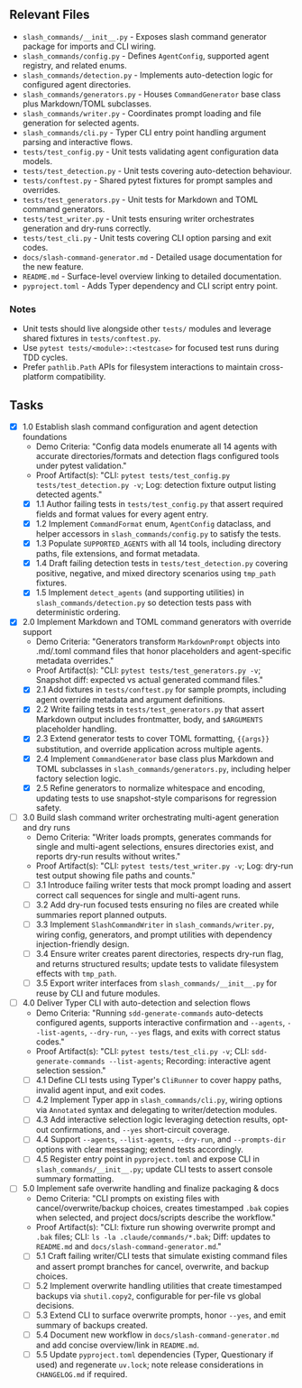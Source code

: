 ## Relevant Files

- `slash_commands/__init__.py` - Exposes slash command generator package for imports and CLI wiring.
- `slash_commands/config.py` - Defines `AgentConfig`, supported agent registry, and related enums.
- `slash_commands/detection.py` - Implements auto-detection logic for configured agent directories.
- `slash_commands/generators.py` - Houses `CommandGenerator` base class plus Markdown/TOML subclasses.
- `slash_commands/writer.py` - Coordinates prompt loading and file generation for selected agents.
- `slash_commands/cli.py` - Typer CLI entry point handling argument parsing and interactive flows.
- `tests/test_config.py` - Unit tests validating agent configuration data models.
- `tests/test_detection.py` - Unit tests covering auto-detection behaviour.
- `tests/conftest.py` - Shared pytest fixtures for prompt samples and overrides.
- `tests/test_generators.py` - Unit tests for Markdown and TOML command generators.
- `tests/test_writer.py` - Unit tests ensuring writer orchestrates generation and dry-runs correctly.
- `tests/test_cli.py` - Unit tests covering CLI option parsing and exit codes.
- `docs/slash-command-generator.md` - Detailed usage documentation for the new feature.
- `README.md` - Surface-level overview linking to detailed documentation.
- `pyproject.toml` - Adds Typer dependency and CLI script entry point.

### Notes

- Unit tests should live alongside other `tests/` modules and leverage shared fixtures in `tests/conftest.py`.
- Use `pytest tests/<module>::<testcase>` for focused test runs during TDD cycles.
- Prefer `pathlib.Path` APIs for filesystem interactions to maintain cross-platform compatibility.

## Tasks

- [x] 1.0 Establish slash command configuration and agent detection foundations
  - Demo Criteria: "Config data models enumerate all 14 agents with accurate directories/formats and detection flags configured tools under pytest validation."
  - Proof Artifact(s): "CLI: `pytest tests/test_config.py tests/test_detection.py -v`; Log: detection fixture output listing detected agents."
  - [x] 1.1 Author failing tests in `tests/test_config.py` that assert required fields and format values for every agent entry.
  - [x] 1.2 Implement `CommandFormat` enum, `AgentConfig` dataclass, and helper accessors in `slash_commands/config.py` to satisfy the tests.
  - [x] 1.3 Populate `SUPPORTED_AGENTS` with all 14 tools, including directory paths, file extensions, and format metadata.
  - [x] 1.4 Draft failing detection tests in `tests/test_detection.py` covering positive, negative, and mixed directory scenarios using `tmp_path` fixtures.
  - [x] 1.5 Implement `detect_agents` (and supporting utilities) in `slash_commands/detection.py` so detection tests pass with deterministic ordering.

- [x] 2.0 Implement Markdown and TOML command generators with override support
  - Demo Criteria: "Generators transform `MarkdownPrompt` objects into .md/.toml command files that honor placeholders and agent-specific metadata overrides."
  - Proof Artifact(s): "CLI: `pytest tests/test_generators.py -v`; Snapshot diff: expected vs actual generated command files."
  - [x] 2.1 Add fixtures in `tests/conftest.py` for sample prompts, including agent override metadata and argument definitions.
  - [x] 2.2 Write failing tests in `tests/test_generators.py` that assert Markdown output includes frontmatter, body, and `$ARGUMENTS` placeholder handling.
  - [x] 2.3 Extend generator tests to cover TOML formatting, `{{args}}` substitution, and override application across multiple agents.
  - [x] 2.4 Implement `CommandGenerator` base class plus Markdown and TOML subclasses in `slash_commands/generators.py`, including helper factory selection logic.
  - [x] 2.5 Refine generators to normalize whitespace and encoding, updating tests to use snapshot-style comparisons for regression safety.

- [ ] 3.0 Build slash command writer orchestrating multi-agent generation and dry runs
  - Demo Criteria: "Writer loads prompts, generates commands for single and multi-agent selections, ensures directories exist, and reports dry-run results without writes."
  - Proof Artifact(s): "CLI: `pytest tests/test_writer.py -v`; Log: dry-run test output showing file paths and counts."
  - [ ] 3.1 Introduce failing writer tests that mock prompt loading and assert correct call sequences for single and multi-agent runs.
  - [ ] 3.2 Add dry-run focused tests ensuring no files are created while summaries report planned outputs.
  - [ ] 3.3 Implement `SlashCommandWriter` in `slash_commands/writer.py`, wiring config, generators, and prompt utilities with dependency injection-friendly design.
  - [ ] 3.4 Ensure writer creates parent directories, respects dry-run flag, and returns structured results; update tests to validate filesystem effects with `tmp_path`.
  - [ ] 3.5 Export writer interfaces from `slash_commands/__init__.py` for reuse by CLI and future modules.

- [ ] 4.0 Deliver Typer CLI with auto-detection and selection flows
  - Demo Criteria: "Running `sdd-generate-commands` auto-detects configured agents, supports interactive confirmation and `--agents`, `--list-agents`, `--dry-run`, `--yes` flags, and exits with correct status codes."
  - Proof Artifact(s): "CLI: `pytest tests/test_cli.py -v`; CLI: `sdd-generate-commands --list-agents`; Recording: interactive agent selection session."
  - [ ] 4.1 Define CLI tests using Typer's `CliRunner` to cover happy paths, invalid agent input, and exit codes.
  - [ ] 4.2 Implement Typer app in `slash_commands/cli.py`, wiring options via `Annotated` syntax and delegating to writer/detection modules.
  - [ ] 4.3 Add interactive selection logic leveraging detection results, opt-out confirmations, and `--yes` short-circuit coverage.
  - [ ] 4.4 Support `--agents`, `--list-agents`, `--dry-run`, and `--prompts-dir` options with clear messaging; extend tests accordingly.
  - [ ] 4.5 Register entry point in `pyproject.toml` and expose CLI in `slash_commands/__init__.py`; update CLI tests to assert console summary formatting.

- [ ] 5.0 Implement safe overwrite handling and finalize packaging & docs
  - Demo Criteria: "CLI prompts on existing files with cancel/overwrite/backup choices, creates timestamped `.bak` copies when selected, and project docs/scripts describe the workflow."
  - Proof Artifact(s): "CLI: fixture run showing overwrite prompt and `.bak` files; CLI: `ls -la .claude/commands/*.bak`; Diff: updates to `README.md` and `docs/slash-command-generator.md`."
  - [ ] 5.1 Craft failing writer/CLI tests that simulate existing command files and assert prompt branches for cancel, overwrite, and backup choices.
  - [ ] 5.2 Implement overwrite handling utilities that create timestamped backups via `shutil.copy2`, configurable for per-file vs global decisions.
  - [ ] 5.3 Extend CLI to surface overwrite prompts, honor `--yes`, and emit summary of backups created.
  - [ ] 5.4 Document new workflow in `docs/slash-command-generator.md` and add concise overview/link in `README.md`.
  - [ ] 5.5 Update `pyproject.toml` dependencies (Typer, Questionary if used) and regenerate `uv.lock`; note release considerations in `CHANGELOG.md` if required.
